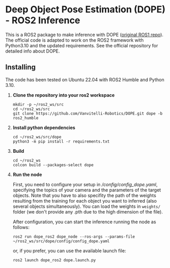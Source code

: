 # Deep Object Pose Estimation (DOPE) - ROS2 Inference

This is a ROS2 package to make inference with DOPE ([original ROS1 repo](https://github.com/NVlabs/Deep_Object_Pose/tree/master)). The official code is adapted to work on the ROS2 framework with Python3.10 and the updated requirements. See the official repository for detailed info about DOPE.

## Installing

The code has been tested on Ubuntu 22.04 with ROS2 Humble and Python 3.10. 

1. **Clone the repository into your ros2 workspace**
    ```
    mkdir -p ~/ros2_ws/src
    cd ~/ros2_ws/src
    git clone https://github.com/Vanvitelli-Robotics/DOPE.git dope -b ros2_humble
    ```

2. **Install python dependencies**
    ```
    cd ~/ros2_ws/src/dope
    python3 -m pip install -r requirements.txt
    ```
    
3. **Build**
    ```
    cd ~/ros2_ws
    colcon build --packages-select dope
    ```
    
4. **Run the node**

   First, you need to configure your setup in */config/config_dope.yaml*, specifying the topics of your camera and the parameters of the target objects. Note that you have to also specifity the path of the weights resulting from the training for each object you want to inferred (also several objects simultaneously). You can load the weights in ```weights/``` folder (we don't provide any .pth due to the high dimension of the file).

   After configuration, you can start the inference running the node as follows:
    ```
    ros2 run dope_ros2 dope_node --ros-args --params-file ~/ros2_ws/src/dope/config/config_dope.yaml
    ```
   or, if you prefer, you can use the available launch file:
      ```
    ros2 launch dope_ros2 dope.launch.py
    ```
   

